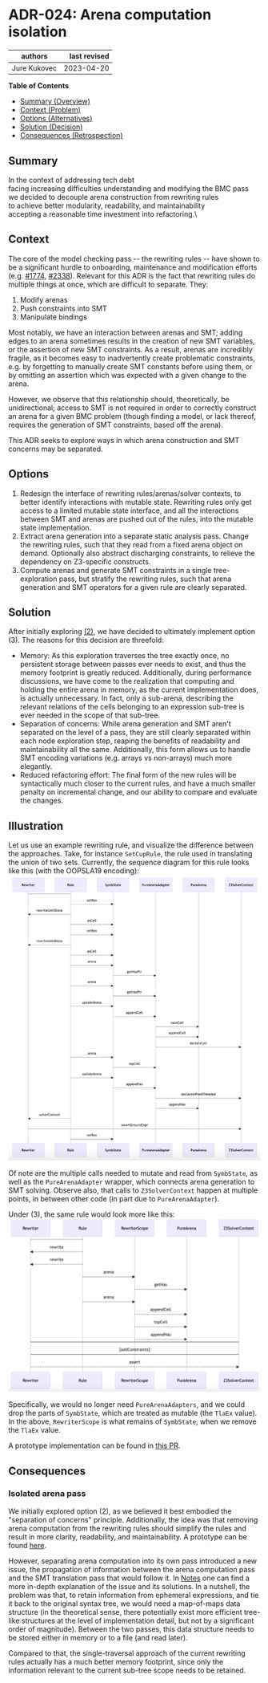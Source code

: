 # ADR-024: Arena computation isolation

| authors                                | last revised    |
| -------------------------------------- | --------------: |
| Jure Kukovec                           | 2023-04-20      |

**Table of Contents**

- [Summary (Overview)](#summary)
- [Context (Problem)](#context)
- [Options (Alternatives)](#options)
- [Solution (Decision)](#solution)
- [Consequences (Retrospection)](#consequences)

## Summary

<!-- Statement to summarize, following the following formula: -->

In the context of addressing tech debt\
facing increasing difficulties understanding and modifying the BMC pass\
we decided to decouple arena construction from rewriting rules\
to achieve better modularity, readability, and maintainability \
accepting a reasonable time investment into refactoring.\

## Context

<!-- Communicates the forces at play (technical, political, social, project).
     This is the story explaining the problem we are looking to resolve.
-->

The core of the model checking pass -- the rewriting rules -- have shown to be a significant hurdle to onboarding, maintenance and modification efforts (e.g. [#1774](https://github.com/informalsystems/apalache/issues/1774), [#2338](https://github.com/informalsystems/apalache/issues/2338)).
Relevant for this ADR is the fact that rewriting rules do multiple things at once, which are difficult to separate. They:
  1. Modify arenas
  2. Push constraints into SMT
  3. Manipulate bindings

Most notably, we have an interaction between arenas and SMT; adding edges to an arena sometimes results in the creation of new SMT variables, or the assertion of new SMT constraints.
As a result, arenas are incredibly fragile, as it becomes easy to inadvertently create problematic constraints, e.g. by forgetting to manually create SMT constants before using them, or by omitting an assertion which was expected with a given change to the arena.

However, we observe that this relationship should, theoretically, be unidirectional; access to SMT is not required in order to correctly construct an arena for a given BMC problem (though finding a model, or lack thereof, requires the generation of SMT constraints, based off the arena).

This ADR seeks to explore ways in which arena construction and SMT concerns may be separated.

## Options

<!-- Communicate the options considered.
     This records evidence of our circumspection and documents the various alternatives
     considered but not adopted.
-->

1. Redesign the interface of rewriting rules/arenas/solver contexts, to better identify interactions with mutable state. Rewriting rules only get access to a limited mutable state interface, and all the interactions between SMT and arenas are pushed out of the rules, into the mutable state implementation.
2. Extract arena generation into a separate static analysis pass. Change the rewriting rules, such that they read from a fixed arena object on demand. Optionally also abstract discharging constraints, to relieve the dependency on Z3-specific constructs.
3. Compute arenas and generate SMT constraints in a single tree-exploration pass, but stratify the rewriting rules, such that arena generation and SMT operators for a given rule are clearly separated.


## Solution

<!-- Communicates what solution was decided, and it is expected to solve the
     problem. -->

After initially exploring [(2)](#consequences), we have decided to ultimately implement option (3). The reasons for this decision are threefold:
  - Memory: As this exploration traverses the tree exactly once, no persistent storage between passes ever needs to exist, and thus the memory footprint is greatly reduced. Additionally, during performance discussions, we have come to the realization that computing and holding the entire arena in memory, as the current implementation does, is actually unnecessary. In fact, only a sub-arena, describing the relevant relations of the cells belonging to an expression sub-tree is ever needed in the scope of that sub-tree.
  - Separation of concerns: While arena generation and SMT aren't separated on the level of a pass, they are still clearly separated within each node exploration step, reaping the benefits of readability and maintainability all the same. Additionally, this form allows us to handle SMT encoding variations (e.g. arrays vs non-arrays) much more elegantly.
  - Reduced refactoring effort: The final form of the new rules will be syntactically much closer to the current rules, and have a much smaller penalty on incremental change, and our ability to compare and evaluate the changes.

## Illustration
Let us use an example rewriting rule, and visualize the difference between the approaches. Take, for instance `SetCupRule`, the rule used in translating the union of two sets.
Currently, the sequence diagram for this rule looks like this (with the OOPSLA19 encoding): 
![](seqDiaBefore.png)

Of note are the multiple calls needed to mutate and read from `SymbState`, as well as the `PureArenaAdapter` wrapper, which connects arena generation to SMT solving.
Observe also, that calls to `Z3SolverContext` happen at multiple points, in between other code (in part due to `PureArenaAdapter`).

Under (3), the same rule would look more like this:
![](seqDiaAfter.png)

Specifically, we would no longer need `PureArenaAdapters`, and we could drop the parts of `SymbState`, which are treated as mutable (the `TlaEx` value). In the above, `RewriterScope` is what remains of `SymbState`, when we remove the `TlaEx` value.

A prototype implementation can be found in [this PR](https://github.com/informalsystems/apalache/pull/2554).

## Consequences

<!-- Records the results of the decision over the long term.
     Did it work, not work, was changed, upgraded, etc.
-->

### Isolated arena pass
We initially explored option (2), as we believed it best embodied the "separation of concerns" principle. 
Additionally, the idea was that removing arena computation from the rewriting rules should simplify the rules and result in more clarity, readability, and maintainability.
A prototype can be found [here][proto].

However, separating arena computation into its own pass introduced a new issue, the propagation of information between the arena computation pass and the SMT translation pass that would follow it.
In [Notes][] one can find a more in-depth explanation of the issue and its solutions.
In a nutshell, the problem was that, to retain information from ephemeral expressions, and tie it back to the original syntax tree, we would need a map-of-maps data structure (in the theoretical sense, there potentially exist more efficient tree-like structures at the level of implementation detail, but not by a significant order of magnitude).
Between the two passes, this data structure needs to be stored either in memory or to a file (and read later).

Compared to that, the single-traversal approach of the current rewriting rules
actually has a much better memory footprint, since only the information relevant to the current sub-tree scope needs to be retained.




[Notes]: https://github.com/informalsystems/apalache/pull/2467
[proto]: https://github.com/informalsystems/apalache/tree/jk/arenaSeparationProto/tla-pp/src/main/scala/at/forsyte/apalache/tla/pp/arenas